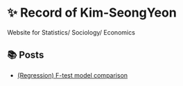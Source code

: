 # ✨ Record of Kim-SeongYeon

Website for Statistics/ Sociology/ Economics

## 📚 Posts

- [(Regression) F-test model comparison](What-is-model-comparision-F-test.md)

